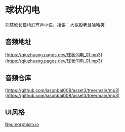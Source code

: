 # 球状闪电

刘慈欣长篇科幻有声小说，播讲：大屁股老鼠哈哈笑

## 音频地址

[https://qiuzhuang.pages.dev/球状闪电_01.mp3](https://qiuzhuang.pages.dev/球状闪电_01.mp3)

## 音频仓库

[https://github.com/jasonbai008/asset3/tree/main/mp3](https://github.com/jasonbai008/asset3/tree/main/mp3)

## UI风格

[Neumorphism.io](https://neumorphism.io/)

